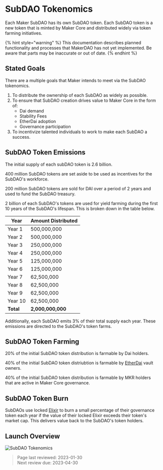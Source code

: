 # SubDAO Tokenomics

Each Maker SubDAO has its own SubDAO token. Each SubDAO token is a new token that is minted by Maker Core and distributed widely via token farming initiatives.

{% hint style="warning" %}
This documentation describes planned functionality and processes that MakerDAO has not yet implemented. Be aware that parts may be inaccurate or out of date.
{% endhint %}

## Stated Goals

There are a multiple goals that Maker intends to meet via the SubDAO tokenomics.

1. To distribute the ownership of each SubDAO as widely as possible.
2. To ensure that SubDAO creation drives value to Maker Core in the form of:
    * Dai demand
    * Stability Fees
    * EtherDai adoption
    * Governance participation
3. To incentivize talented individuals to work to make each SubDAO a success.

## SubDAO Token Emissions

The initial supply of each subDAO token is 2.6 billion. 

400 million SubDAO tokens are set aside to be used as incentives for the SubDAO's workforce.

200 million SubDAO tokens are sold for DAI over a period of 2 years and used to fund the SubDAO treasury.

2 billion of each SubDAO's tokens are used for yield farming during the first 10 years of the SubDAO's lifespan. This is broken down in the table below.

| **Year**    | **Amount Distributed** |
|---------|--------------------|
| Year 1  |        500,000,000 |
| Year 2  |        500,000,000 |
| Year 3  |        250,000,000 |
| Year 4  |        250,000,000 |
| Year 5  |        125,000,000 |
| Year 6  |        125,000,000 |
| Year 7  |         62,500,000 |
| Year 8  |         62,500,000 |
| Year 9  |         62,500,000 |
| Year 10 |         62,500,000 |
| **Total**   |      **2,000,000,000** |

Additionally, each SubDAO emits 3% of their total supply each year. These emissions are directed to the SubDAO's token farms.

## SubDAO Token Farming

20% of the initial SubDAO token distribution is farmable by Dai holders.

40% of the initial SubDAO token distriubtion is farmable by [EtherDai](etherdai.md) vault owners.

40% of the initial SubDAO token distribution is farmable by MKR holders that are active in Maker Core governance.

## SubDAO Token Burn

SubDAOs use locked [Elixir](elixir.md) to burn a small percentage of their governance token each year if the value of their locked Elixir exceeds their token's market cap. This delivers value back to the SubDAO's token holders.

## Launch Overview

![SubDAO Tokenomics](../assets/images/subdao-tokenomics.png)

>Page last reviewed: 2023-01-30    
>Next review due: 2023-04-30   